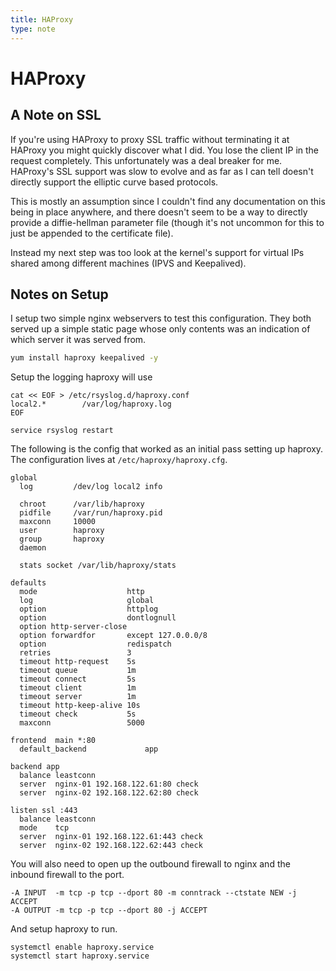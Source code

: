 ```yaml
---
title: HAProxy
type: note
---
```


# HAProxy

## A Note on SSL

If you're using HAProxy to proxy SSL traffic without terminating it at HAProxy
you might quickly discover what I did. You lose the client IP in the request
completely. This unfortunately was a deal breaker for me. HAProxy's SSL support
was slow to evolve and as far as I can tell doesn't directly support the
elliptic curve based protocols.

This is mostly an assumption since I couldn't find any documentation on this
being in place anywhere, and there doesn't seem to be a way to directly provide
a diffie-hellman parameter file (though it's not uncommon for this to just be
appended to the certificate file).

Instead my next step was too look at the kernel's support for virtual IPs
shared among different machines (IPVS and Keepalived).

## Notes on Setup

I setup two simple nginx webservers to test this configuration. They both
served up a simple static page whose only contents was an indication of which
server it was served from.

```sh
yum install haproxy keepalived -y
```

Setup the logging haproxy will use

```
cat << EOF > /etc/rsyslog.d/haproxy.conf
local2.*        /var/log/haproxy.log
EOF

service rsyslog restart
```

The following is the config that worked as an initial pass setting up haproxy.
The configuration lives at `/etc/haproxy/haproxy.cfg`.

```
global
  log         /dev/log local2 info

  chroot      /var/lib/haproxy
  pidfile     /var/run/haproxy.pid
  maxconn     10000
  user        haproxy
  group       haproxy
  daemon

  stats socket /var/lib/haproxy/stats

defaults
  mode                    http
  log                     global
  option                  httplog
  option                  dontlognull
  option http-server-close
  option forwardfor       except 127.0.0.0/8
  option                  redispatch
  retries                 3
  timeout http-request    5s
  timeout queue           1m
  timeout connect         5s
  timeout client          1m
  timeout server          1m
  timeout http-keep-alive 10s
  timeout check           5s
  maxconn                 5000

frontend  main *:80
  default_backend             app

backend app
  balance leastconn
  server  nginx-01 192.168.122.61:80 check
  server  nginx-02 192.168.122.62:80 check

listen ssl :443
  balance leastconn
  mode    tcp
  server  nginx-01 192.168.122.61:443 check
  server  nginx-02 192.168.122.62:443 check
```

You will also need to open up the outbound firewall to nginx and the inbound
firewall to the port.

```
-A INPUT  -m tcp -p tcp --dport 80 -m conntrack --ctstate NEW -j ACCEPT
-A OUTPUT -m tcp -p tcp --dport 80 -j ACCEPT
```

And setup haproxy to run.

```
systemctl enable haproxy.service
systemctl start haproxy.service
```

